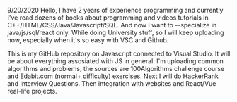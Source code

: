 9/20/2020
Hello, I have 2 years of experience programming and currently I've read dozens of books about programming and videos tutorials in C++/HTML/CSS/Java/Javascript/SQL. And now I want to --specialize in java/js/sql/react only. While doing University stuff, so I will keep uploading now, especially when it's so easy with VSC and Github.

This is my GitHub repository on Javascript connected to Visual Studio. It will be about everything assosiated with JS in general. I'm uploading common algorithms and problems, the sources are 100Algorithms challenge course and Edabit.com (normal+ difficulty) exercises. 
Next I will do HackerRank and Interview Questions. Then integration with websites and React/Vue real-life projects. 


